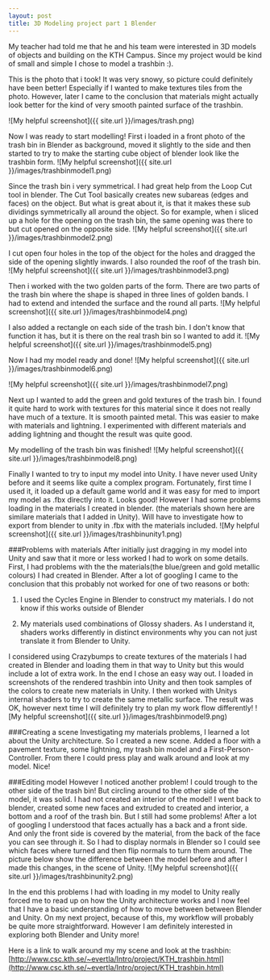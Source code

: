 ```yaml
---
layout: post
title: 3D Modeling project part 1 Blender
---
```


My teacher had told me that he and his team were interested in 3D models of objects and building on the KTH Campus. Since my project would be kind of small and simple I chose to model a trashbin :).

This is the photo that i took! It was very snowy, so picture could definitely have been better! Especially if I wanted to make textures tiles from the photo. However, later I came to the conclusion that materials might actually look better for the kind of very smooth painted surface of the trashbin.

![My helpful screenshot]({{ site.url }}/images/trash.png)

Now I was ready to start modelling!
First i loaded in a front photo of the trash bin in Blender as background, moved it slightly to the side and then started to try to make the starting cube object of blender look like the trashbin form.
![My helpful screenshot]({{ site.url }}/images/trashbinmodel1.png)

Since the trash bin i very symmetrical. I had great help from the  Loop Cut tool in blender. The Cut Tool basically creates new subareas (edges and faces) on the object. But what is great about it, is that it makes these sub dividings symmetrically all around the object. So for example, when i sliced  up a hole for the opening on the trash bin, the same opening was there to but cut opened on the opposite side.
![My helpful screenshot]({{ site.url }}/images/trashbinmodel2.png)

I cut open four holes in the top of the object for the holes and dragged the side of the opening slightly inwards. I also rounded the roof of the trash bin.
![My helpful screenshot]({{ site.url }}/images/trashbinmodel3.png)

Then i worked with the two golden parts of the form. There are two parts of the trash bin where the shape is shaped in three lines of golden bands. I had to extend and intended the surface and the round all parts. 
![My helpful screenshot]({{ site.url }}/images/trashbinmodel4.png)

I also added a rectangle on each side of the trash bin. I don't know that function it has, but it is there on the real trash bin so I wanted to add it.
![My helpful screenshot]({{ site.url }}/images/trashbinmodel5.png)

Now I had my model ready and done!
![My helpful screenshot]({{ site.url }}/images/trashbinmodel6.png)

![My helpful screenshot]({{ site.url }}/images/trashbinmodel7.png)

Next up I wanted to add the green and gold textures of the trash bin. I found it quite hard to work with textures for this material since it does not really have much of a texture. It is smooth painted metal. This was easier to make with materials and lightning. I experimented with different materials and adding lightning and thought the result was quite good.

My modelling of the trash bin was finished!
![My helpful screenshot]({{ site.url }}/images/trashbinmodel8.png)

Finally I wanted to try to input my model into Unity. I have never used Unity before and it seems like quite a complex program. Fortunately, first time I used it, it loaded up a default game world and it was easy for med to import my model as .fbx directly into it. Looks good! However I had some problems loading in the materials I created in blender. (the materials shown here are similare materials that I added in Unity). Will have to investigate how to export from blender to unity in .fbx with the materials included.
![My helpful screenshot]({{ site.url }}/images/trashbinunity1.png)

###Problems with materials
After initially just dragging in my model into Unity and saw that it more or less worked I had to work on some details. First, I had problems with the the materials(the blue/green and gold metallic colours) I had created in Blender. After a lot of googling I came to the conclusion that this probably not worked for one of two reasons or both:

1. I used the Cycles Engine in Blender to construct my materials. I do not know if this works outside of Blender

2. My materials used combinations of Glossy shaders. As I understand it, shaders works differently in distinct environments why you can not just translate it from Blender to Unity.

I considered using Crazybumps to create textures of the materials I had created in Blender and loading them in that way to Unity but this would include a lot of extra work. In the end I chose an easy way out. I loaded in screenshots of the rendered trashbin into Unity and then took samples of the colors to create new materials in Unity. I then worked with Unitys internal shaders to try to create the same metallic surface. The result was OK, however next time I will definitely try to plan my work flow differently!
![My helpful screenshot]({{ site.url }}/images/trashbinmodel9.png)

###Creating a scene
Investigating my materials problems, I learned a lot about the Unity architecture. So I created a new scene. Added a floor with a pavement texture, some lightning, my trash bin model and a First-Person-Controller. From there I could press play and walk around and look at my model. Nice!

###Editing model
However I noticed another problem! I could trough to the other side of the trash bin! But circling around to the other side of the model, it was solid. I had not created an interior of the model! I went back to blender, created some new faces and extruded to created and interior, a bottom and a roof of the trash bin. But I still had some problems! After a lot of googling I understood that faces actually has a back and a front side. And only the front side is covered by the material, from the back of the face you can see through it. So I had to display normals in Blender so I could see which faces where turned and then flip normals to turn them around. The picture below show the difference between the model before and after I made this changes, in the scene of Unity.
![My helpful screenshot]({{ site.url }}/images/trashbinunity2.png)

In the end this problems I had with loading in my model to Unity really forced me to read up on how the Unity architecture works and I now feel that I have a basic understanding of how to move between between Blender and Unity. On my next project, because of this, my workflow will probably be quite more straightforward. However I am definitely interested in exploring both Blender and Unity more!

Here is a link to walk around my my scene and look at the trashbin:
[http://www.csc.kth.se/~evertla/Intro/project/KTH_trashbin.html](http://www.csc.kth.se/~evertla/Intro/project/KTH_trashbin.html)

